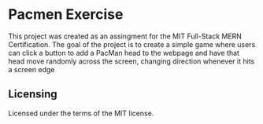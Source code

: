 # Pacmen Exercise
This project was created as an assingment for the MIT Full-Stack MERN Certification. The goal of the project is to create a simple game where users can click a button to add a PacMan head to the webpage and have that head move randomly across the screen, changing direction whenever it hits a screen edge

## Licensing
Licensed under the terms of the MIT license.
